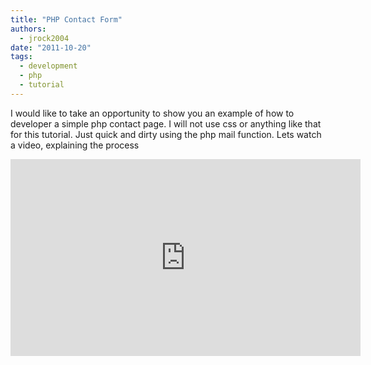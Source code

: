 ```yaml
---
title: "PHP Contact Form"
authors:
  - jrock2004
date: "2011-10-20"
tags:
  - development
  - php
  - tutorial
---
```


I would like to take an opportunity to show you an example of how to developer a simple php contact page. I will not use css or anything like that for this tutorial. Just quick and dirty using the php mail function. Lets watch a video, explaining the process

<iframe width="560" height="315" src="https://www.youtube.com/embed/EgNSbzY7_iU" frameborder="0" allow="accelerometer; autoplay; encrypted-media; gyroscope; picture-in-picture" allowfullscreen></iframe>

